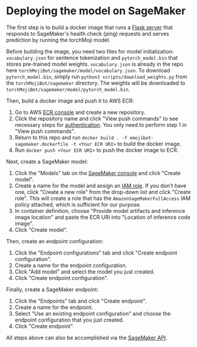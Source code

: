 # Deploying the model on SageMaker

The first step is to build a docker image that runs a [Flask server](https://github.com/cw75/torchMojiBot/blob/master/sagemaker/emojibot-sagemaker.py) that responds to SageMaker's health check (ping) requests and serves prediction by running the torchMoji model.

Before building the image, you need two files for model initialization: `vocabulary.json` for sentence tokenization and `pytorch_model.bin` that stores pre-trained model weights.
`vocabulary.json` is already in the repo here `torchMojiBot/sagemaker/model/vocabulary.json`. To download `pytorch_model.bin`, simply run `python3 scripts/download_weights.py` from the `torchMojiBot/sagemaker` directory. The weights will be downloaded to `torchMojiBot/sagemaker/model/pytorch_model.bin`.

Then, build a docker image and push it to AWS ECR:
1. Go to AWS [ECR console](https://console.aws.amazon.com/ecr) and create a new repository.
2. Click the repository name and click "View push commands" to see necessary steps for [authentication](https://docs.aws.amazon.com/AmazonECR/latest/userguide/Registries.html#registry_auth). You only need to perform step 1 in "View push commands".
3. Return to this repo and run `docker build . -f emojibot-sagemaker.dockerfile -t <Your ECR URI>` to build the docker image.
4. Run `docker push <Your ECR URI>` to push the docker image to ECR.

Next, create a SageMaker model:
1. Click the "Models" tab on the [SageMaker console](https://console.aws.amazon.com/sagemaker/) and click "Create model".
2. Create a name for the model and assign an [IAM role](https://console.aws.amazon.com/iam/home?ad=c&cp=bn&p=iam#/roles). If you don't have one, click "Create a new role" from the drop-down list and click "Create role". This will create a role that has the `AmazonSageMakerFullAccess` IAM policy attached, which is sufficient for our purpose.
3. In container definition, choose "Provide model artifacts and inference image location" and paste the ECR URI into "Location of inference code image".
4. Click "Create model".

Then, create an endpoint configuration:
1. Click the "Endpoint configurations" tab and click "Create endpoint configuration".
2. Create a name for the endpoint configuration.
3. Click "Add model" and select the model you just created.
4. Click "Create endpoint configuration".

Finally, create a SageMaker endpoint:
1. Click the "Endpoints" tab and click "Create endpoint".
2. Create a name for the endpoint.
3. Select "Use an existing endpoint configuration" and choose the endpoint configuration that you just created.
4. Click "Create endpoint".

All steps above can also be accomplished via the [SageMaker API](https://docs.aws.amazon.com/sagemaker/latest/APIReference/Welcome.html).
